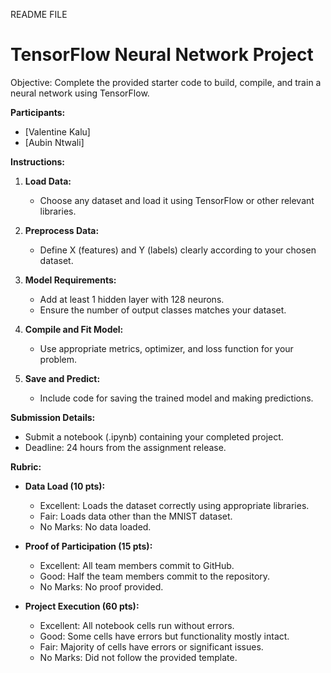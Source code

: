 README FILE 

# TensorFlow Neural Network Project

Objective:
Complete the provided starter code to build, compile, and train a neural network using TensorFlow.

**Participants:**
- [Valentine Kalu]
- [Aubin Ntwali]

**Instructions:**

1. **Load Data:**
   - Choose any dataset and load it using TensorFlow or other relevant libraries.

2. **Preprocess Data:**
   - Define X (features) and Y (labels) clearly according to your chosen dataset.

3. **Model Requirements:**
   - Add at least 1 hidden layer with 128 neurons.
   - Ensure the number of output classes matches your dataset.

4. **Compile and Fit Model:**
   - Use appropriate metrics, optimizer, and loss function for your problem.

5. **Save and Predict:**
   - Include code for saving the trained model and making predictions.

**Submission Details:**

- Submit a notebook (.ipynb) containing your completed project.
- Deadline: 24 hours from the assignment release.

**Rubric:**

- **Data Load (10 pts):**
  - Excellent: Loads the dataset correctly using appropriate libraries.
  - Fair: Loads data other than the MNIST dataset.
  - No Marks: No data loaded.

- **Proof of Participation (15 pts):**
  - Excellent: All team members commit to GitHub.
  - Good: Half the team members commit to the repository.
  - No Marks: No proof provided.

- **Project Execution (60 pts):**
  - Excellent: All notebook cells run without errors.
  - Good: Some cells have errors but functionality mostly intact.
  - Fair: Majority of cells have errors or significant issues.
  - No Marks: Did not follow the provided template.
